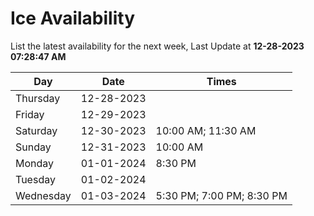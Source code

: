 # Ice Availability

List the latest availability for the next week, Last Update at **12-28-2023 07:28:47 AM**

| Day         | Date        | Times       |
| ----------- | ----------- | ----------- |
|Thursday|12-28-2023||
|Friday|12-29-2023||
|Saturday|12-30-2023|10:00 AM; 11:30 AM|
|Sunday|12-31-2023|10:00 AM|
|Monday|01-01-2024|8:30 PM|
|Tuesday|01-02-2024||
|Wednesday|01-03-2024|5:30 PM; 7:00 PM; 8:30 PM|
